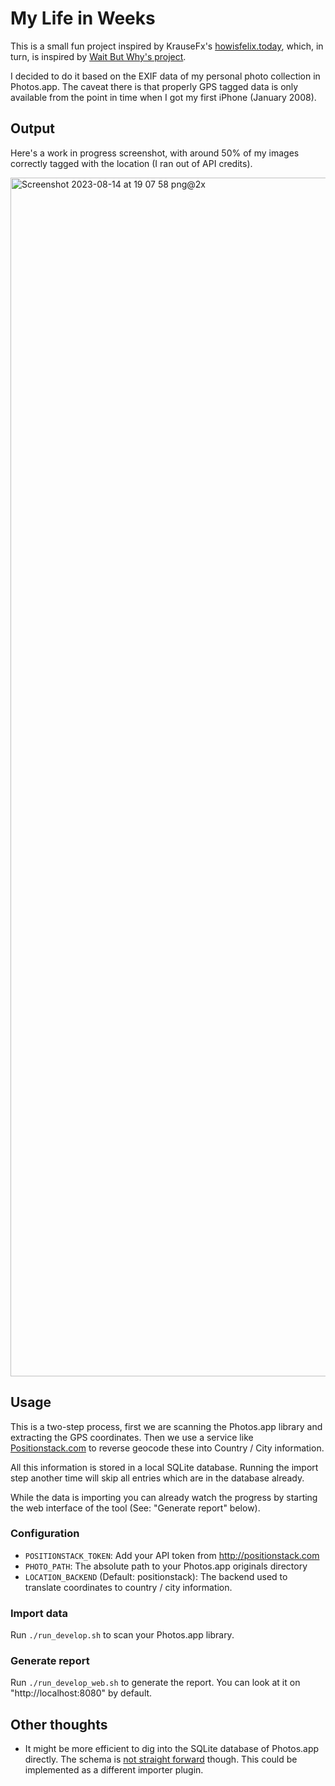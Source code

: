 # My Life in Weeks

This is a small fun project inspired by KrauseFx's [howisfelix.today](https://howisfelix.today/?), which, in turn, is inspired by [Wait But Why's project](https://waitbutwhy.com/2014/05/life-weeks.html).

I decided to do it based on the EXIF data of my personal photo collection in Photos.app. The caveat there is that properly GPS tagged data is only available from the point in time when I got my first iPhone (January 2008).

## Output

Here's a work in progress screenshot, with around 50% of my images correctly tagged with the location (I ran out of API credits).

<img width="1918" alt="Screenshot 2023-08-14 at 19 07 58 png@2x" src="https://github.com/dewey/my-life-in-weeks/assets/790262/357046d1-4f7a-4e7f-a331-a6028a288a12">


## Usage

This is a two-step process, first we are scanning the Photos.app library and extracting the GPS coordinates. Then we use a service like [Positionstack.com](http://positionstack.com) to reverse geocode these into Country / City information.

All this information is stored in a local SQLite database. Running the import step another time will skip all entries which are in the database already.

While the data is importing you can already watch the progress by starting the web interface of the tool (See: "Generate report" below).

### Configuration

- `POSITIONSTACK_TOKEN`: Add your API token from http://positionstack.com
- `PHOTO_PATH`: The absolute path to your Photos.app originals directory
- `LOCATION_BACKEND` (Default: positionstack): The backend used to translate coordinates to country / city information.

### Import data

Run `./run_develop.sh` to scan your Photos.app library.

### Generate report

Run `./run_develop_web.sh` to generate the report. You can look at it on "http://localhost:8080" by default.

## Other thoughts

- It might be more efficient to dig into the SQLite database of Photos.app directly. The schema is [not straight forward](https://simonwillison.net/2020/May/21/dogsheep-photos/) though. This could be implemented as a different importer plugin.

